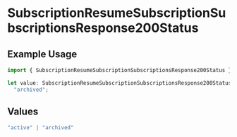 # SubscriptionResumeSubscriptionSubscriptionsResponse200Status

## Example Usage

```typescript
import { SubscriptionResumeSubscriptionSubscriptionsResponse200Status } from "jani-payments/models/operations";

let value: SubscriptionResumeSubscriptionSubscriptionsResponse200Status =
  "archived";
```

## Values

```typescript
"active" | "archived"
```